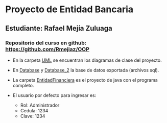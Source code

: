 # Proyecto de Entidad Bancaria

## Estudiante: Rafael Mejía Zuluaga
### Repositorio del curso en github: https://github.com/Rmejiaz/OOP


* En la carpeta [UML](./UML/) se encuentran los diagramas de clase del proyecto.
* En [Database](./Database) y [Database_2](./Database_2/) la base de datos exportada (archivos sql).
* La carpeta [EntidadFinanciera](./EntidadFinanciera/) es el proyecto de java con el programa completo.

* El usuario por defecto para ingresar es:

    * Rol: Administrador
    * Cedula: 1234
    * Clave: 1234